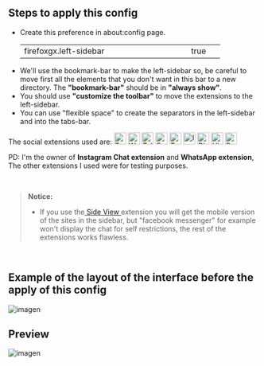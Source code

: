 ## Steps to apply this config

<ul><li>Create this preference in about:config page.</li>  
  <table><tr>
    <td width="320px">firefoxgx.left-sidebar</td>
    <td width="50px">true</td></tr>
  </table>
<li>We'll use the bookmark-bar to make the left-sidebar so, be careful to move first all the elements that you don't want in this bar to a new directory. The <b>"bookmark-bar"</b> should be in <b>"always show"</b>.</li>
<li>You should use <b>"customize the toolbar"</b> to move the extensions to the left-sidebar.</li>
<li>You can use "flexible space" to create the separators in the left-sidebar and into the tabs-bar.</li></ul>

The social extensions used are: <a title="Twitch" href="https://addons.mozilla.org/firefox/addon/twitch-live-channels/"><img src="https://raw.githubusercontent.com/Godiesc/firefox-one/154c3c1f732f88e6fb1504ef8f83db12231411ce/chrome/images/logo_twitch.svg" alt="Twitch" width="24" height="24"/></a>
<a title="Whatsapp" href="https://addons.mozilla.org/firefox/addon/chatwapp-in-sidebar/"><img src="https://raw.githubusercontent.com/Godiesc/firefox-one/154c3c1f732f88e6fb1504ef8f83db12231411ce/chrome/images/logo_whatsapp.svg" alt="Whatsapp" width="24" height="24"/></a>
<a title="Telegram" href="https://addons.mozilla.org/firefox/addon/telegram-in-sidebar/"><img src="https://raw.githubusercontent.com/Godiesc/firefox-one/154c3c1f732f88e6fb1504ef8f83db12231411ce/chrome/images/logo_telegram.svg" alt="Telegram" width="24" height="24" /></a>
<a title="Facebook Messenger" href="https://addons.mozilla.org/firefox/addon/messenger-sidebar-with-toolbar/"><img src="https://raw.githubusercontent.com/Godiesc/firefox-one/154c3c1f732f88e6fb1504ef8f83db12231411ce/chrome/images/logo_messenger.svg" alt="Facebook Messenger" width="24" height="24" /></a>
<a title="Twitter" href="https://addons.mozilla.org/firefox/addon/twitter-as-a-sidebar/"><img src="https://raw.githubusercontent.com/Godiesc/firefox-one/154c3c1f732f88e6fb1504ef8f83db12231411ce/chrome/images/logo_twitter.svg" alt="Twitter" width="24" height="24" /></a>
<a title="Instagram Chat" href="https://addons.mozilla.org/firefox/addon/instagram-chat-in-sidebar/"><img src="https://raw.githubusercontent.com/Godiesc/firefox-one/154c3c1f732f88e6fb1504ef8f83db12231411ce/chrome/images/logo_instagram.svg" alt="Instagram Chat" width="24" height="24" /></a>
<a title="Discord" href="https://addons.mozilla.org/firefox/addon/discord-in-sidebar/"><img src="https://raw.githubusercontent.com/Godiesc/firefox-one/154c3c1f732f88e6fb1504ef8f83db12231411ce/chrome/images/logo_discord.svg" alt="Discord" width="24" height="24" /></a>
<a title="Ublock" href="https://addons.mozilla.org/firefox/addon/ublock-origin/"><img src="https://raw.githubusercontent.com/Godiesc/firefox-one/154c3c1f732f88e6fb1504ef8f83db12231411ce/chrome/images/logo_ublock.svg" alt="Ublock" width="24" height="24" /></a>
<a title="Panorama tab groups" href="https://addons.mozilla.org/firefox/addon/panorama-tab-groups/"><img src="https://raw.githubusercontent.com/Godiesc/firefox-gx/9654620c7d9013e05e3d647d6355e2e115f01fea/chrome/images/logo_grouptabs.svg" alt="Panorama Tab Groups" width="24" height="24" fill="red"/></a>
<p>PD: I'm the owner of <b>Instagram Chat extension</b> and <b>WhatsApp extension</b>, The other extensions I used were for testing purposes.</p></br>

><p><b>Notice:</b></br><ul><li>If you use the<a href="https://addons.mozilla.org/firefox/addon/side-view/"> Side View </a>extension you will get the mobile version of the sites in the sidebar, but "facebook messenger" for example won't display the chat for self restrictions, the rest of the extensions works flawless.</li></ul></p>

</br>

## Example of the layout of the interface before the apply of this config

![imagen](https://user-images.githubusercontent.com/22057609/235777416-6a17f63a-4443-4c34-8856-77374a4f08a7.png)

## Preview

![imagen](https://user-images.githubusercontent.com/22057609/235786441-1199844a-fc5a-44e1-8369-aad7faca393f.png)
